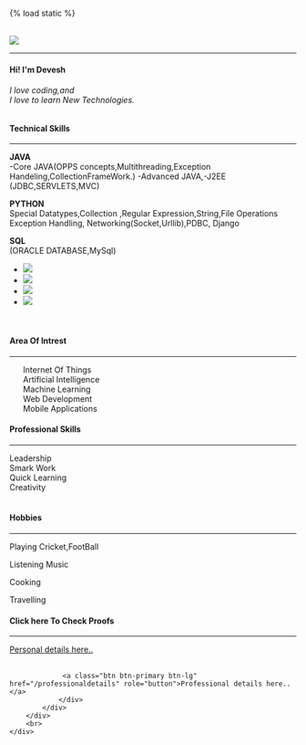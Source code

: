 <!DOCTYPE html>
{% load static %}
<html>
<head>
	<title>home page</title>
	<link rel="stylesheet" type="text/css" href="{% static "css/mainapp/style.css" %}">
	<link rel="stylesheet" href="https://stackpath.bootstrapcdn.com/bootstrap/4.4.1/css/bootstrap.min.css" integrity="sha384-Vkoo8x4CGsO3+Hhxv8T/Q5PaXtkKtu6ug5TOeNV6gBiFeWPGFN9MuhOf23Q9Ifjh" crossorigin="anonymous">
	
</head>
<body>
	<br>
	<div class="container">
		<div class="row">
			<div class="col-md-3">
				<div class="card card-body h-100" id="profile-wrapper">
					<img id="profile-pic" src="{% static "image/image.png" %}">
					<hr>
					<h4>Hi! I'm Devesh </h4>
					<h6><p>I love coding,and<br> I love to learn New Technologies.</p></h6>
				</div>
			</div>
			<div class="col-md-9">
				<div class="card card-body h-100">
				<h4>Technical Skills</h4>
				<hr>
				<p><b>JAVA</b><br>					
-Core JAVA(OPPS concepts,Multithreading,Exception Handeling,CollectionFrameWork.)
-Advanced JAVA,-J2EE (JDBC,SERVLETS,MVC)</p>
<p><b>PYTHON</b><br>
Special Datatypes,Collection ,Regular Expression,String,File Operations Exception Handling, Networking(Socket,Urllib),PDBC, Django</p>
<p><b>SQL</b><br> (ORACLE DATABASE,MySql)
</p>		
				<ul class="socialmidea">
					<li><img class="social" src="{% static "image/fb.png" %}"></li>
					<li><img class="social" src="{% static "image/insta.png" %}"></li>
				<li><img class="social" src="{% static "image/linkidin.png" %}"></li>
					<li><img class="social" src="{% static "image/youtube.png" %}"></li>
				</ul>
				</div>
			</div>			
		</div>
		<br>
		<div class="row">
			<div class="col-md-6">
				<div class="card card-body h-100">
					<h4>Area Of Intrest</h4>
					<hr>
					<ol>
						<dt>Internet Of Things</dt>
						<dt>Artificial Intelligence</dt>
						<dt>Machine Learning</dt>
						<dt>Web Development</dt>
					<dt>Mobile Applications</dt>
				</ol>
				</div>
			</div>
			<div class="col-md-6">
				<div class="card card-body h-100">
					<h4>Professional Skills</h4>
					<hr>					
						<dt>Leadership</dt>
						<dt>Smark Work</dt>
						<dt>Quick Learning</dt>
						<dt>Creativity</dt>				
				</div>				
			</div>			
		</div>
		<br>
		<div class="row">
			<div class="col-md-6">
				<div class="card card-body h-100">
					<h4>Hobbies</h4>
					<hr>
					<p>Playing Cricket,FootBall<br></p>
					<p>Listening Music<br></p>
					<p>Cooking<br></p>
					<p>Travelling<br></p>
				</div>
			</div>
			<div class="col-md-6">
				<div class="card card-body h-100">
					<h4>Click here To Check Proofs </h4>
					<hr>
				 <a class="btn btn-primary btn-lg" href="/personaldetails" role="button">Personal details here..</a><br>
					 <br>

 				 <a class="btn btn-primary btn-lg" href="/professionaldetails" role="button">Professional details here..</a>
				</div>
			</div>			
		</div>
		<br>
	</div>	
</body>
</html>
